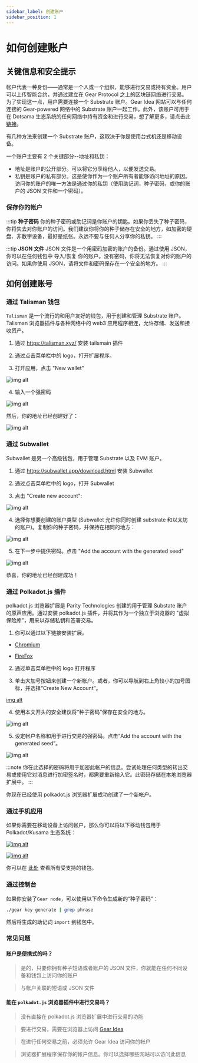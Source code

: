 ```yaml
---
sidebar_label: 创建账户
sidebar_position: 1
---
```


# 如何创建账户

## 关键信息和安全提示

帐户代表一种身份——通常是一个人或一个组织，能够进行交易或持有资金。用户可以上传智能合约，并通过建立在 Gear Protocol 之上的区块链网络进行交易。为了实现这一点，用户需要连接一个 Substrate 账户。Gear Idea  网站可以与任何连接的 Gear-powered 网络中的 Substrate 账户一起工作。此外，该账户可用于在 Dotsama 生态系统的任何网络中持有资金和进行交易，想了解更多，请点击此[链接](https://docs.substrate.io/fundamentals/accounts-addresses-keys/)。

有几种方法来创建一个 Substrate 账户，这取决于你是使用台式机还是移动设备。

一个账户主要有 2 个关键部分--地址和私钥：
- 地址是账户的公开部分。可以将它分享给他人，以便发送交易。
- 私钥是账户的私有部分。这是使你作为一个账户所有者能够访问地址的原因。访问你的账户的唯一方法是通过你的私钥（使用助记词，种子密码，或你的账户的 JSON 文件和一个密码）。

### 保存你的帐户

:::tip
**种子密码**
你的种子密码或助记词是你账户的钥匙。如果你丢失了种子密码，你将失去对你账户的访问。我们建议你将你的种子储存在安全的地方，如加密的硬盘、非数字设备，最好是纸张。永远不要与任何人分享你的私钥。
:::

:::tip
**JSON 文件**
JSON 文件是一个用密码加密的账户的备份。通过使用 JSON，你可以在任何钱包中 导入/恢复 你的账户。没有密码，你将无法恢复对你的账户的访问。如果你使用 JSON，请将文件和密码保存在一个安全的地方。
:::

## 如何创建账号

### 通过 Talisman 钱包

`Talisman` 是一个流行的和用户友好的钱包，用于创建和管理 Substrate 账户。Talisman 浏览器插件与各种网络中的 web3 应用程序相连，允许存储、发送和接收资产。

1. 通过 https://talisman.xyz/ 安装 tailsmain 插件

2. 通过点击菜单栏中的 logo，打开扩展程序。

3. 打开应用，点击 "New wallet"

![img alt](./img/talisman-1.png)

4. 输入一个强密码

![img alt](./img/talisman-2.png)

然后，你的地址已经创建好了：

![img alt](./img/talisman-3.png)

### 通过 Subwallet

Subwallet 是另一个高级钱包，用于管理 Substrate 以及 EVM 账户。

1. 通过 https://subwallet.app/download.html 安装 Subwallet

2. 通过点击菜单栏中的 logo，打开 Subwallet

3. 点击 "Create new account":

![img alt](./img/subwallet-1.png)

4. 选择你想要创建的账户类型 (Subwallet 允许你同时创建 substrate 和以太坊的账户)。复制你的种子密码，并保持在相同的地方：

![img alt](./img/subwallet-2.png)

5. 在下一步中提供密码。点击 "Add the account with the generated seed"

![img alt](./img/subwallet-3.png)

恭喜，你的地址已经创建成功！

### 通过 Polkadot.js 插件

polkadot.js 浏览器扩展是 Parity Technologies 创建的用于管理 Substate 账户的原声应用。通过安装 polkadot.js 插件，并将其作为一个独立于浏览器的 "虚拟保险库"，用来以存储私钥和签署交易。

1. 你可以通过以下链接安装扩展。

- [Chromium](https://chrome.google.com/webstore/detail/polkadot%7Bjs%7D-extension/mopnmbcafieddcagagdcbnhejhlodfdd?hl=en)

- [FireFox](https://addons.mozilla.org/en-US/firefox/addon/polkadot-js-extension)

2. 通过单击菜单栏中的 logo 打开程序

3. 单击大加号按钮来创建一个新帐户。或者，你可以导航到右上角较小的加号图标，并选择“Create New Account”。

[img alt](./img/create-account-1.png)

4. 使用本文开头的安全建议将“种子密码”保存在安全的地方。

![img alt](./img/create-account-2.png)

5. 设定帐户名称和用于进行交易的强密码。点击“Add the account with the generated seed”。

![img alt](./img/create-account-3.png)

:::note
你在此选择的密码将用于加密此帐户的信息。尝试处理任何类型的转出交易或使用它对消息进行加密签名时，都需要重新输入它。此密码存储在本地浏览器扩展中。
:::

你现在已经使用 polkadot.js 浏览器扩展成功创建了一个新帐户。

### 通过手机应用

如果你需要在移动设备上访问帐户，那么你可以将以下移动钱包用于 Polkadot/Kusama 生态系统：

[![img alt](./img/nova-logo.png)](https://novawallet.io/)

[![img alt](./img/subwallet-logo.png)](https://subwallet.app/)

你可以在 [此处](https://wiki.polkadot.network/docs/build-wallets) 查看所有受支持的钱包。

### 通过控制台

如果你安装了`Gear node`，可以使用以下命令生成新的“种子密码”：

```sh
./gear key generate | grep phrase
```

然后将生成的助记词 `import` 到钱包中。


### 常见问题

#### 账户是便携式的吗？

>是的，只要你拥有种子短语或者账户的 JSON 文件，你就能在任何不同设备和钱包上访问你的账户

>与帐户关联的短语或 JSON 文件

#### 能在 `polkadot.js` 浏览器插件中进行交易吗？

>没有直接在 polkadot.js 浏览器扩展中进行交易的功能

>要进行交易，需要在浏览器上访问 [Gear Idea](https://idea.gear-tech.io)

>在进行任何交易之前，必须允许 Gear Idea 访问你的帐户

>浏览器扩展程序保存你的帐户信息。你可以选择哪些网站可以访问此信息
